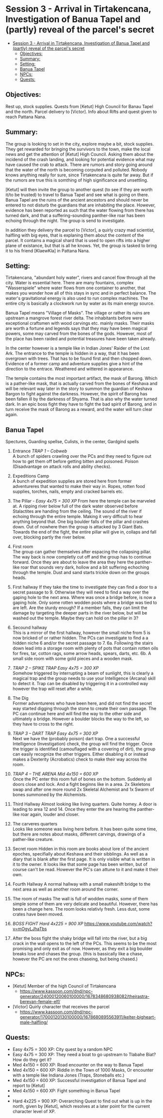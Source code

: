 # Session 3 - Arrival in Tirtakencana, Investigation of Banua Tapel and (partly) reveal of the parcel's secret
- [Session 3 - Arrival in Tirtakencana, Investigation of Banua Tapel and (partly) reveal of the parcel's secret](#session-3---arrival-in-tirtakencana-investigation-of-banua-tapel-and-partly-reveal-of-the-parcels-secret)
  - [Objectives:](#objectives)
  - [Summary:](#summary)
  - [Setting:](#setting)
  - [Banua Tapel](#banua-tapel)
  - [NPCs:](#npcs)
  - [Quests:](#quests)

## Objectives:
Rest up, stock supplies. Quests from [Ketut] High Council for Banau Tapel and the north. Parcel delivery to [Victor]. Info about Rifts and quest given to reach Pattana Nana.

## Summary:
The group is looking to set in the city, explore maybe a bit, stock supplies. They get rewarded for bringing the survivors to the town, make the local news and get the attention of [Ketut] High Council. Asking them about the incidend of the crash landing, and looking for potential evidence what may have caused the crab to attack. There are rumors and story going around that the water of the north is becoming corputed and polluted. Nobody knows anything really for sure, since Tirtakencana is quite far away. But if the rumors are true this is somthing of high significance and unsettling.

[Ketut] will then invite the group to another quest (to see if they are worth it/to be trusted) to travel to Banua Tapel and see what is going on there. Banua Tapel are the ruins of the ancient ancestors and should never be entered to not disturb the guardians that are inhabiting the place. However, evidence has been reported as such that the water flowing from there has turned dark, and that a suffering-sounding panther-like roar has been echoing through the night. The group is send to investigate.

In addition they delivery the parcel to [Victor], a quirly crazy mad scientist, halfling with big eyes, that is explaning them about the content of the parcel. It contains a magical shard that is used to open rifts into a higher plane of existance, but that is all he knows. Yet, the group is tasked to bring it to his friend [KlaewKla] in Pattana Nana.

## Setting:
Tirtakencana, "abundant holy water", rivers and cancel flow through all the city. Water is essential here. There are many fountains, complex "Wasserspiele" where water flows from one container to another, that makes you wonder how all of this stays in sync and in perfect balance. The water's gravitational energy is also used to run complex machines. The entire city is basically a clockwork run by water as its main energy source.  

Banua Tapel means "Village of Masks". The village or rather its ruins are upstream a mangrove forest river delta. The inhabitants before were exceptional craftsmen with wood carvings etc. mainly masks. Their masks are worth a fortune and legends says that they may have been magical powers, some may carved from the bones of the gods. However, most of the place has been raided and potential treasures have been taken already.

In the center however is a temple like in Indian Jones' Raider of the Lost Ark. The entrance to the temple is hidden in a way, that it has been overgrown with trees. That has to be found first and then chopped down. Evidence of a former camp and adventure supplies give a hint of the direction to the entrace. Weathered and wittered in appearance.

The temple contains the most important artifact, the mask of Barong. Which is a pather-like mask, that is actually carved from the bones of Keshava and will be relevant way later in the story to summon the guardian of Keshava Bargon to fight against the darkness. However, the spirit of Barong has been fallen ill by the darkness of Shyama. That is also why the water turned dark. In an epic boss fight they have to fight the bad spirit of Barong, and in turn receive the mask of Barong as a reward, and the water will turn clear again.

## Banua Tapel
Spectures, Guarding spellse, Culists, in the center, Gardgind spells

1. Entrance *TRAP 1 – Cobweb*  
A bunch of spiders crawling over the PCs and they need to figure out how to get them off before getting bitten and poisoned. Poison (Disadvantage on attack rolls and ability checks).
2. Expeditions Camp  
A bunch of expedition supplies are stored here from former adventureres that wanted to make their way in. Ropes, rotten food supplies, torches, nails, empty and cracked barrels etc.
3. The Pillar - *Easy 4x75 = 300 XP*
From here the temple can be marveled at. A ripping river below full of the dark water observed before Stalactites are handing from the ceiling. The sound of the river if echoing through the entire temple. Making it very difficult to hear anything beyond that. One big boulder falls of the pillar and crashes down. Out of nowhere then the group is attacked by 3 Giant Bats. Towards the end of the fight, the entire pillar will give in, collaps and fall over, blocking partly the river below.
4. First room  
The group can gather themselves after espacing the collapsing pillar. The way back is now completly cut off and the group has to continue forward. Once they are about to leave the area they here the panther-like roar that sounds very dark, hollow and a bit suffering echoching through the temple. Dust and sand starts trickle down on the groups heads.
5. First hallway
If they take the time to investigate they can find a door to a secret passage to 9. Otherwise they will need to find a way over the gaping hole to the next area. Where was once a bridge before, is now a gaping hole. Only some rotten wodden posts where a bridge was tied to are left. Are the sturdy enough? If a member falls, they can limit the damage by targeting the deeper parts in the river below, but will be washed out the temple. Maybe they can hold on the pillar in 3?
6. Secound hallway  
This is a mirror of the first hallway, however the small niche from 5 is now bricked of or rather hidden. The PCs can investigate to find a a hidden niche 6 and/or the secret passage to 7.
6a. Following the stairs down lead into a storage room with plenty of pots that contain rotten oils for fires, tar, cotton rags, some arrow heads, spears, darts, etc.
6b. A small side room with some gold pieces and a wooden mask. 
7. *TRAP 2 – SPIKE TRAP Easy 4x75 = 300 XP*  
Somehow triggered by interrupting a beam of sunlight, this is clearly a magical trap and the group needs to use your Intelligence (Arcana) skill to detect it. Trap can be disabled by triggering it in a controlled way however the trap will reset after a while.
8. The Dig  
Former adventureres who have been here, and did not find the secret way started digging through the stone to create their own passage. The PC can continue here and will find the way to the other side and ultimately a bridge. However a boulder blocks the way to the left, so they have to cross to the right.
9. *TRAP 3 – DART TRAP Easy 4x75 = 300 XP*  
Next we have the (probably poison) dart trap. One a successful Intelligence (Investigation) check, the group will find the trigger. Once the trigger is identified (camouflaged with a covering of dirt), the group can easily recognize the other triggers. Either disabling it or instead makes a Dexterity (Acrobatics) check to make their way across the room.
10. *TRAP 4 – THE ARENA Mid 4x150 = 600 XP*  
Once the PC enter this room full of bones on the bottom. Suddenly all doors close and lock. And a fight beginns like in a area. 2x Skeletons swap and after one more round 2x Skeletal Alchemist and 1x Swarm of bones summoned by the Alchemists.
11.   Third Hallway
Almost looking like living quarters. Quite homey. A door is leading to area 12 and 14. Once they enter the are hearing the panther-like roar again, louder and closer.
12.   The carveres quarters  
Looks like someone was living here before. It has been quite some time, but there are notes about masks, different carvings, drawings of a pather-like creature.
13.   Secret room
Hidden in this room are books about lore of the ancient epoches, specifially about Keshava and their sibblings. As well as a diary that is blank after the first page. It is only visible what is written in it to the owner. It looks like that some page has been written, but of course can't be read. However the PC's can attune to it and make it their own. 
14.   Fourth Hallway
A normal hallway with a small makeshift bridge to the next area as well as another room around the corner.
15.   The room of masks
The wall is full of wodden masks, some of them simple some of them are very delicate and beautiful. However, there has been a change here. The room looks relativly fresh. Less dust, some crates have been moved.
16. *BOSS FIGHT Hard 4x225 = 900 XP*
https://www.youtube.com/watch?v=mOgyLJhaTbs

17.   After the boss fight the shaky bridge will fall into the river, but a big crack in the wall opens to the left of the PCs. This seems to be the most promising and only exit as of now. However, as they exit a big boulder breaks lose and chases the group. (this is bassically like a chase, however the PC are not the ones chaseing, but being chased.)

## NPCs:
- [Ketut] Member of the high Council of Tirtakencana
  - https://www.kassoon.com/dnd/npc-generator/24000120060100000/1678348680938082/theirastra-berevan-female-elf/
- [Victor] Quirly character that receives the parcel
  - https://www.kassoon.com/dnd/npc-generator/17000120130100000/1678680895563911/kelter-bigheart-male-halfling/

## Quests:
- Easy 4x75 = 300 XP: City quest by a random NPC
- Easy 4x75 = 300 XP: They need a boat to go upstream to Tlabahe Biat? How do they get it?
- Med 4x150 = 600 XP: Road encounter on the way to Banua Tapel
- Med 4x150 = 600 XP: Riddle in the Town of 1000 Masks, Or encounter with a temple like Indiana Jones (Traps, Stoneballs etc.)
- Med 4x150 = 600 XP: Successful investigation of Banua Tapel and report to [Ketut]
- Med 4x150 = 600 XP: Fight something in Banua Tapel
- 
- Hard 4x225 = 900 XP: Overarching Quest to find out what is up in the north, given by [Ketut], which resolves at a later point for the current character level of XP.